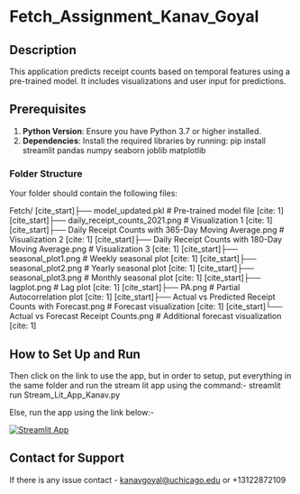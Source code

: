 # Fetch_Assignment_Kanav_Goyal

## Description
This application predicts receipt counts based on temporal features using a pre-trained model. It includes visualizations and user input for predictions.

## Prerequisites
1. **Python Version**: Ensure you have Python 3.7 or higher installed.
2. **Dependencies**: Install the required libraries by running:
pip install streamlit pandas numpy seaborn joblib matplotlib

### Folder Structure
Your folder should contain the following files:

Fetch/
[cite_start]├── model_updated.pkl                                  # Pre-trained model file [cite: 1]
[cite_start]├── daily_receipt_counts_2021.png                      # Visualization 1 [cite: 1]
[cite_start]├── Daily Receipt Counts with 365-Day Moving Average.png # Visualization 2 [cite: 1]
[cite_start]├── Daily Receipt Counts with 180-Day Moving Average.png # Visualization 3 [cite: 1]
[cite_start]├── seasonal_plot1.png                                 # Weekly seasonal plot [cite: 1]
[cite_start]├── seasonal_plot2.png                                 # Yearly seasonal plot [cite: 1]
[cite_start]├── seasonal_plot3.png                                 # Monthly seasonal plot [cite: 1]
[cite_start]├── lagplot.png                                        # Lag plot [cite: 1]
[cite_start]├── PA.png                                             # Partial Autocorrelation plot [cite: 1]
[cite_start]├── Actual vs Predicted Receipt Counts with Forecast.png # Forecast visualization [cite: 1]
[cite_start]└── Actual vs Forecast Receipt Counts.png              # Additional forecast visualization [cite: 1]

###
## How to Set Up and Run
Then click on the link to use the app, but in order to setup, put everything in the same folder and run the stream lit app using the command:-
streamlit run Stream_Lit_App_Kanav.py

Else, run the app using the link below:-

[![Streamlit App](https://static.streamlit.io/badges/streamlit_badge_black_white.svg)](https://fetchassignmentkanavgoyal-zndc5b5rncgrtyatmdfkzz.streamlit.app)

## Contact for Support
If there is any issue contact - kanavgoyal@uchicago.edu or +13122872109

